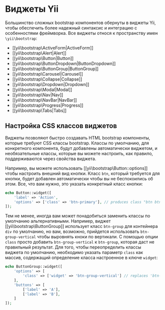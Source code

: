 Виджеты Yii
===========

Большинство сложных bootstrap компонентов обернуты в виджеты Yii, чтобы обеспечить более надежный синтаксис и интеграцию с особенностями фреймворка. Все виджеты относя к пространству имен `\yii\bootstrap`:

- [[yii\bootstrap\ActiveForm|ActiveForm]]
- [[yii\bootstrap\Alert|Alert]]
- [[yii\bootstrap\Button|Button]]
- [[yii\bootstrap\ButtonDropdown|ButtonDropdown]]
- [[yii\bootstrap\ButtonGroup|ButtonGroup]]
- [[yii\bootstrap\Carousel|Carousel]]
- [[yii\bootstrap\Collapse|Collapse]]
- [[yii\bootstrap\Dropdown|Dropdown]]
- [[yii\bootstrap\Modal|Modal]]
- [[yii\bootstrap\Nav|Nav]]
- [[yii\bootstrap\NavBar|NavBar]]
- [[yii\bootstrap\Progress|Progress]]
- [[yii\bootstrap\Tabs|Tabs]]


## Настройка CSS классов виджетов <span id="customizing-css-classes"></span>

Виджеты позволяют быстро создавать HTML bootstrap компоненты, которые требуют CSS классы bootstrap. Классы по умолчанию, для конкретного компонента, будут добавлены автоматически виджетом, и необязательные классы, которые вы можете настроить, как правило, поддерживаются через свойства виджета.

Например, вы можете использовать [[yii\bootstrap\Button::options]] чтобы настроить внешний вид кнопки. Класс `btn`, который требуется для кнопки, будет добавлен автоматически чтобы вы не беспокоились об этом. Все, что вам нужно, это указать конкретный класс кнопки:

```php
echo Button::widget([
    'label' => 'Action',
    'options' => ['class' => 'btn-primary'], // produces class "btn btn-primary"
]);
```

Тем не менее, иногда вам может понадобиться заменить классы по умолчанию альтернативными. Например, виджет [[yii\bootstrap\ButtonGroup]] использует класс `btn-group` для контейнера `div` по умолчанию, но вам, возможно, прийдется использовать `btn-group-vertical` чтобы выровнять кноки по вертикали.
С помощью опции `class` просто добавить `btn-group-vertical` к `btn-group`, которая даст не правильный результат. Для того, чтобы переопределить классы виджета по умолчанию, необходимо указать параметр `class` как массив, содержащий определение класса настроенное в ключе `widget`:
```php
echo ButtonGroup::widget([
    'options' => [
        'class' => ['widget' => 'btn-group-vertical'] // replaces 'btn-group' with 'btn-group-vertical'
    ],
    'buttons' => [
        ['label' => 'A'],
        ['label' => 'B'],
    ]
]);
```
